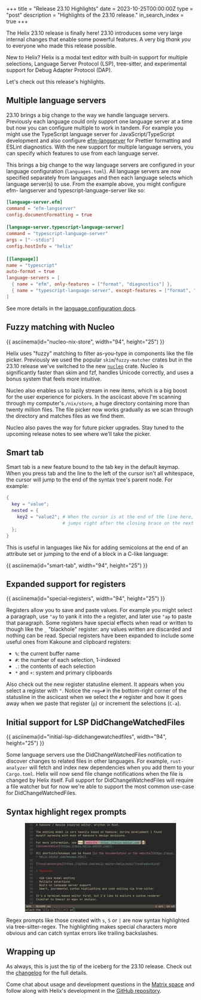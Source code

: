 +++
title = "Release 23.10 Highlights"
date = 2023-10-25T00:00:00Z
type = "post"
description = "Highlights of the 23.10 release."
in_search_index = true
+++

The Helix 23.10 release is finally here! 23.10 introduces some very large
internal changes that enable some powerful features. A very big _thank you_ to
everyone who made this release possible.

New to Helix?
Helix is a modal text editor with built-in support for multiple selections,
Language Server Protocol (LSP), tree-sitter, and experimental support for Debug
Adapter Protocol (DAP).

Let's check out this release's highlights.

## Multiple language servers

23.10 brings a big change to the way we handle language servers.
Previously each language could only support one language server at a time but
now you can configure multiple to work in tandem. For example you might use
the TypeScript language server for JavaScript/TypeScript development and also
configure [efm-langserver](https://github.com/mattn/efm-langserver) for
Prettier formatting and ESLint diagnostics. With the new support for multiple
language servers, you can specify which features to use from each language
server.

This brings a big change to the way language servers are configured in your
language configuration (`languages.toml`). All language servers are now
specified separately from languages and then each language selects which
language server(s) to use. From the example above, you might configure efm-
langserver and typescript-language-server like so:

```toml
[language-server.efm]
command = "efm-langserver"
config.documentFormatting = true

[language-server.typescript-language-server]
command = "typescript-language-server"
args = ["--stdio"]
config.hostInfo = "helix"

[[language]]
name = "typescript"
auto-format = true
language-servers = [
  { name = "efm", only-features = ["format", "diagnostics"] },
  { name = "typescript-language-server", except-features = ["format", "diagnostics"] },
]
```

See more details in the [language configuration docs](https://docs.helix-editor.com/languages.html).

## Fuzzy matching with Nucleo

{{ asciinema(id="nucleo-nix-store", width="94", height="25") }}

Helix uses "fuzzy" matching to filter as-you-type in components like the file
picker. Previously we used the popular `skim`/`fuzzy-matcher` crates but in the
23.10 release we've switched to the new
[`nucleo`](https://github.com/helix-editor/nucleo) crate. Nucleo is
significantly faster than skim and fzf, handles Unicode correctly, and uses a
bonus system that feels more intuitive.

Nucleo also enables us to lazily stream in new items, which is a big boost for
the user experience for pickers. In the asciicast above I'm scanning through
my computer's `/nix/store`, a huge directory containing more than twenty
million files. The file picker now works gradually as we scan through the
directory and matches files as we find them.

Nucleo also paves the way for future picker upgrades. Stay tuned to the
upcoming release notes to see where we'll take the picker.

## Smart tab

Smart tab is a new feature bound to the tab key in the default keymap. When
you press tab and the line to the left of the cursor isn't all whitespace,
the cursor will jump to the end of the syntax tree's parent node. For example:

```nix
{
  key = "value";
  nested = {
    key2 = "value2"; # When the cursor is at the end of the line here, <tab>
                     # jumps right after the closing brace on the next line.
  };
}
```

This is useful in languages like Nix for adding semicolons at the end of an
attribute set or jumping to the end of a block in a C-like language:

{{ asciinema(id="smart-tab", width="94", height="25") }}

## Expanded support for registers

{{ asciinema(id="special-registers", width="94", height="25") }}

Registers allow you to save and paste values. For example you might select
a paragraph, use `"ay` to yank it into the `a` register, and later use `"ap`
to paste that paragraph. Some registers have special effects when read or
written to though like the `_` "blackhole" register: any values written are
discarded and nothing can be read. Special registers have been expanded to
include some useful ones from Kakoune and clipboard registers:

* `%`: the current buffer name
* `#`: the number of each selection, 1-indexed
* `.`: the contents of each selection
* `*` and `+`: system and primary clipboards

Also check out the new register statusline element. It appears when you select
a register with `"`. Notice the `reg=#` in the bottom-right corner of the
statusline in the asciicast when we select the `#` register and how it goes
away when we paste that register (`p`) or increment the selections (`C-a`).

## Initial support for LSP DidChangeWatchedFiles

{{ asciinema(id="initial-lsp-didchangewatchedfiles", width="94", height="25") }}

Some language servers use the DidChangeWatchedFiles notification to discover
changes to related files in other languages. For example, `rust-analyzer` will
fetch and index new dependencies when you add them to your `Cargo.toml`.
Helix will now send file change notifications when the file is changed by
Helix itself. Full support for DidChangeWatchedFiles will require a file
watcher but for now we're able to support the most common use-case for
DidChangeWatchedFiles.

## Syntax highlight regex prompts

<img src="/regex-prompt-highlighting.png" style="max-width: 80%; display: block; margin-left: auto; margin-right: auto"/>

Regex prompts like those created with `s`, `S` or `|` are now syntax highlighted
via tree-sitter-regex. The highlighting makes special characters more obvious
and can catch syntax errors like trailing backslashes.

## Wrapping up

As always, this is just the tip of the iceberg for the 23.10 release. Check out
the [changelog] for the full details.

Come chat about usage and development questions in the [Matrix space][matrix]
and follow along with Helix's development in the [GitHub repository][helix-git].

[changelog]: https://github.com/helix-editor/helix/blob/master/CHANGELOG.md#2310-2023-10-24
[helix-git]: https://github.com/helix-editor/helix/
[matrix]: https://matrix.to/#/#helix-community:matrix.org
